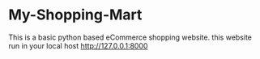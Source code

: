# My-Shopping-Mart
This is a basic python based eCommerce shopping website.
this website run in your local host http://127.0.0.1:8000
